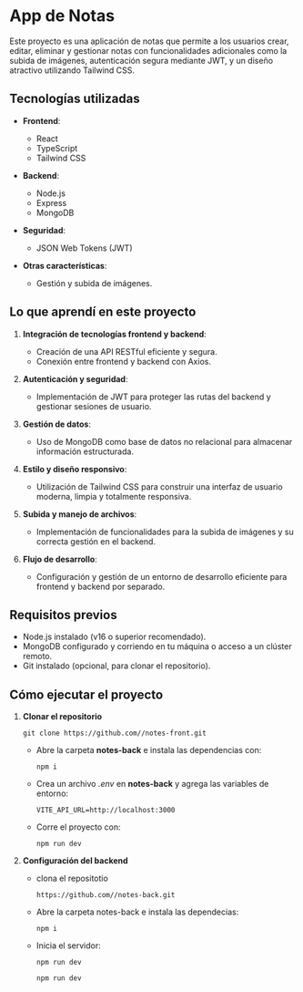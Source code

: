 # App de Notas

Este proyecto es una aplicación de notas que permite a los usuarios crear, editar, eliminar y gestionar notas con funcionalidades adicionales como la subida de imágenes, autenticación segura mediante JWT, y un diseño atractivo utilizando Tailwind CSS.

## Tecnologías utilizadas

- **Frontend**:  
  - React  
  - TypeScript  
  - Tailwind CSS  

- **Backend**:  
  - Node.js  
  - Express  
  - MongoDB  

- **Seguridad**:  
  - JSON Web Tokens (JWT)

- **Otras características**:  
  - Gestión y subida de imágenes.

## Lo que aprendí en este proyecto

1. **Integración de tecnologías frontend y backend**:
   - Creación de una API RESTful eficiente y segura.
   - Conexión entre frontend y backend con Axios.

2. **Autenticación y seguridad**:
   - Implementación de JWT para proteger las rutas del backend y gestionar sesiones de usuario.

3. **Gestión de datos**:
   - Uso de MongoDB como base de datos no relacional para almacenar información estructurada.

4. **Estilo y diseño responsivo**:
   - Utilización de Tailwind CSS para construir una interfaz de usuario moderna, limpia y totalmente responsiva.

5. **Subida y manejo de archivos**:
   - Implementación de funcionalidades para la subida de imágenes y su correcta gestión en el backend.

6. **Flujo de desarrollo**:
   - Configuración y gestión de un entorno de desarrollo eficiente para frontend y backend por separado.

## Requisitos previos

- Node.js instalado (v16 o superior recomendado).  
- MongoDB configurado y corriendo en tu máquina o acceso a un clúster remoto.  
- Git instalado (opcional, para clonar el repositorio).  

## Cómo ejecutar el proyecto

1. **Clonar el repositorio**  
   ```
   git clone https://github.com//notes-front.git
   ```
   - Abre la carpeta **notes-back** e instala las dependencias con:
     ```
     npm i
     ```
   - Crea un archivo *.env* en **notes-back** y agrega las variables de entorno:
     ```
     VITE_API_URL=http://localhost:3000
     ```
   - Corre el proyecto con:
     ```
     npm run dev
     ```
2. **Configuración del backend**
   - clona el repositotio
     ```
     https://github.com//notes-back.git
     ```
   - Abre la carpeta notes-back e instala las dependecias:   
     ```
     npm i
     ```

   - Inicia el servidor:
     ```
     npm run dev 
     ```
     ```bash
     npm run dev
     ```

  

